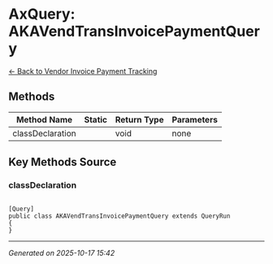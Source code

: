 # AxQuery: AKAVendTransInvoicePaymentQuery

[← Back to Vendor Invoice Payment Tracking](../README.md)

## Methods

| Method Name | Static | Return Type | Parameters |
|-------------|--------|-------------|------------|
| classDeclaration |  | void | none |

## Key Methods Source

### classDeclaration

```xpp

[Query]
public class AKAVendTransInvoicePaymentQuery extends QueryRun
{
}

```

---

*Generated on 2025-10-17 15:42*
